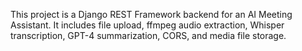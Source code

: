 <!-- Use this file to provide workspace-specific custom instructions to Copilot. For more details, visit https://code.visualstudio.com/docs/copilot/copilot-customization#_use-a-githubcopilotinstructionsmd-file -->

This project is a Django REST Framework backend for an AI Meeting Assistant. It includes file upload, ffmpeg audio extraction, Whisper transcription, GPT-4 summarization, CORS, and media file storage.
